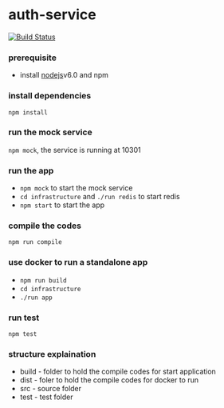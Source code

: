 # auth-service

[![Build Status](https://travis-ci.org/tw-wee/auth-service.svg?branch=master)](https://travis-ci.org/tw-wee/auth-service)

### prerequisite
* install [nodejs](http://nodejs.org)v6.0 and npm

### install dependencies
`npm install`

### run the mock service
`npm mock`, the service is running at 10301

### run the app
* `npm mock` to start the mock service
* `cd infrastructure` and `./run redis` to start redis
* `npm start` to start the app

### compile the codes
`npm run compile`

### use docker to run a standalone app
* `npm run build` 
* `cd infrastructure`
* `./run app`

### run test
`npm test`

### structure explaination
* build \- folder to hold the compile codes for start application
* dist  \- foler to hold the compile codes for docker to run
* src   \- source folder
* test  \- test folder

